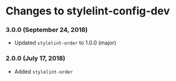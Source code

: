 # Changes to stylelint-config-dev

### 3.0.0 (September 24, 2018)

- Updated `stylelint-order` to 1.0.0 (major)

### 2.0.0 (July 17, 2018)

- Added `stylelint-order`
